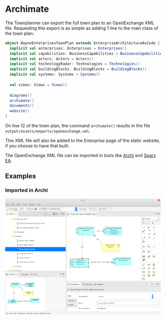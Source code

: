 # Archimate

The Townplanner can export the full town plan to an OpenExchange XML file. Requesting this export is as simple as 
adding 1 line to the main class of the town plan:

```scala
object WayneEnterprisesTownPlan extends EnterpriseArchitectureAsCode {
  implicit val enterprises: Enterprises = Enterprises()
  implicit val capabilities: BusinessCapabilities = BusinessCapabilities()
  implicit val actors: Actors = Actors()
  implicit val technologyRadar: Technologies = Technologies()
  implicit val buildingBlocks: BuildingBlocks = BuildingBlocks()
  implicit val systems: Systems = Systems()

  val views: Views = Views()

  diagrams()
  archimate()
  documents()
  website()
}
```

On line 12 of the town plan, the command `archimate()` results in the file `output/assets/exports/openexchange.xml`.

This XML file will also be added to the *Enterprise* page of the static website, if you choose to have that built.

The OpenExchange XML file can be imported in tools like [Archi](https://www.archimatetool.com/) and [Sparx EA](https://www.sparxsystems.eu/).

## Examples
### Imported in Archi
![Archi](../images/exports/archimate1.png)
